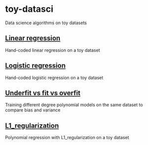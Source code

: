 # toy-datasci
Data science algorithms on toy datasets

## [Linear regression](linear_regression.ipynb)

Hand-coded linear regression on a toy dataset

## [Logistic regression](logistic_regression.ipynb)

Hand-coded logistic regression on a toy dataset

## [Underfit vs fit vs overfit](underfitting_overfitting.ipynb)

Training different degree polynomial models on the same dataset to compare bias and variance

## [L1_regularization](l1_regularization.ipynb)

Polynomial regression with L1_regularization on a toy dataset
